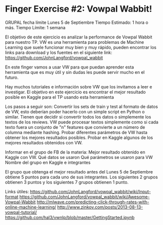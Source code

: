 # Finger Exercise #2: Vowpal Wabbit!
GRUPAL fecha límite Lunes 5 de Septiembre
Tiempo Estimado: 1 hora o más.
Tiempo Límite: 1 semana

El objetivo de este ejercicio es analizar la performance de Vowpal Wabbit para nuestro TP. VW es una herramienta para problemas de Machine Learning que suele funcionar muy bien y muy rápido, pueden encontrar los links para download y los fuentes en el siguiente link: https://github.com/JohnLangford/vowpal_wabbit

En este finger vamos a usar VW para que puedan aprender esta herramienta que es muy útil y sin dudas les puede servir mucho en el futuro.

Hay muchos tutoriales e información sobre VW que los invitamos a leer e investigar. El objetivo en este ejercicio es encontrar el mejor resultado posible en Kaggle para el TP usando esta herramienta

Los pasos a seguir son:
Convertir los sets de train y test al formato de datos de VW, esto deberían poder hacerlo con un simple script en Python o similar. Tienen que decidir si convertir todos los datos o simplemente los textos de los reviews. VW puede procesar textos simplemente como si cada texto fuera un conjunto de "n" features que convierte a un número de columna mediante hashing.
Probar diferentes parámetros de VW hasta obtener los mejores resultados posibles.
Probar en Kaggle algunos de los mejores resultados obtenidos con VW.

Informar en el grupo de FB de la materia:
Mejor resultado obtenido en Kaggle con VW.
Qué datos se usaron
Qué parámetros se usaron para VW
Nombre del grupo en Kaggle e integrantes

El grupo que obtenga el mejor resultado antes del Lunes 5 de Septiembre obtiene 5 puntos para cada uno de sus integrantes. Los siguientes 2 grupos obtienen 3 puntos y los siguientes 7 grupos obtienen 1 punto.

Links útiles:
https://github.com/JohnLangford/vowpal_wabbit/wiki/Input-format
https://github.com/JohnLangford/vowpal_wabbit/wiki/Awesome-Vowpal-Wabbit
http://mlwave.com/predicting-click-through-rates-with-online-machine-learning/
http://www.zinkov.com/posts/2013-08-13-vowpal-tutorial/
https://github.com/hal3/vwnlp/blob/master/GettingStarted.ipynb
